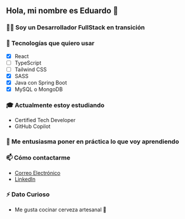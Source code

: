 

## Hola, mi nombre es Eduardo 👋

### 👨‍💻 Soy un Desarrollador FullStack en transición

### 🚀 Tecnologías que quiero usar
- [x] React
- [ ] TypeScript
- [ ] Tailwind CSS
- [x] SASS
- [x] Java con Spring Boot
- [x] MySQL o MongoDB

### 🎓 Actualmente estoy estudiando
- Certified Tech Developer
- GitHub Copilot

### 💼 Me entusiasma poner en práctica lo que voy aprendiendo

### 📫 Cómo contactarme
- [Correo Electrónico](mailto:elduz.g@gmail.com)
- [LinkedIn](https://www.linkedin.com/in/egonzalezy)

### ⚡ Dato Curioso
- Me gusta cocinar cerveza artesanal 🍻
  



<!--
**edugonzalezDev/edugonzalezDev** is a ✨ _special_ ✨ repository because its `README.md` (this file) appears on your GitHub profile.

Here are some ideas to get you started:

- 🔭 I’m currently working on ...
- 🌱 I’m currently learning ...
- 👯 I’m looking to collaborate on ...
- 🤔 I’m looking for help with ...
- 💬 Ask me about ...
- 📫 How to reach me: ...
- 😄 Pronouns: ...
- ⚡ Fun fact: ...
-->
